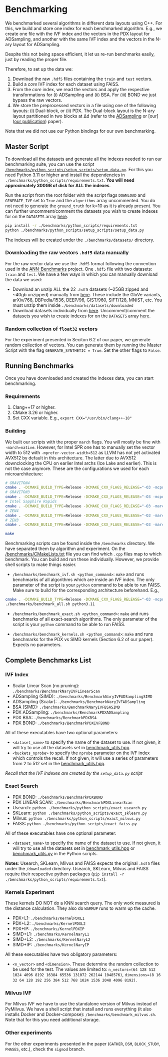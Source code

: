 # Benchmarking

We benchmarked several algorithms in different data layouts using C++. For this, we build and store one index for each benchmarked algorithm. E.g., we create one file with the IVF index and the vectors in the PDX layout for ADSampling, and another with the same IVF index and the vectors in the N-ary layout for ADSampling.

Despite this not being space efficient, it let us re-run benchmarks easily, just by reading the proper file. 

Therefore, to set up the data we:
1. Download the raw `.hdf5` files containing the `train` and `test` vectors.
2. Build a *core* IVF index for each dataset using FAISS.
3. From the *core* index, we read the vectors and apply the respective transformations for (i) ADSampling and (ii) BSA. For (iii) BOND we just bypass the raw vectors.
4. We store the preprocessed vectors in a file using one of the following layouts: (i) Dual-block, or (ii) PDX. The Dual-block layout is the N-ary layout partitioned in two blocks at Δd (refer to the [ADSampling](https://github.com/gaoj0017/ADSampling/tree/main/src) or [our]([our publication](https://ir.cwi.nl/pub/35044/35044.pdf)) paper).

Note that we did not use our Python bindings for our own benchmarking.

## Master Script

To download all the datasets and generate all the indexes needed to run our benchmarking suite, you can use the script [`/benchmarks/python_scripts/setup_scripts/setup_data.py`](/benchmarks/python_scripts/setup_scripts/setup_data.py). For this you need Python 3.11 or higher and install the dependencies in `./benchmarks/python_scripts/requirements.txt`. **You will need approximately 300GB of disk for ALL the indexes**.

Run the script from the root folder with the script flags `DOWNLOAD` and `GENERATE_IVF` set to `True` and the `algorithms` array uncommented. You do not need to generate the `ground_truth` for k=10 as it is already present. You can further uncomment/comment the datasets you wish to create indexes for on the `DATASETS` array [here](/benchmarks/python_scripts/setup_scripts/setup_settings.py). 
```sh
pip install -r ./benchmarks/python_scripts/requirements.txt
python ./benchmarks/python_scripts/setup_scripts/setup_data.py
```
The indexes will be created under the `./benchmarks/datasets/` directory.

### Downloading the raw vectors `.hdf5` data manually
For the raw vector data we use the `.hdf5` format following the convention used in the [ANN-Benchmarks](https://github.com/erikbern/ann-benchmarks/) project. One `.hdf5` file with two datasets: `train` and `test`. We have a few ways in which you can manually download the data we used:
- Download an unzip ALL the 22 `.hdf5` datasets (~25GB zipped and ~40gb unzipped) manually from [here](https://drive.google.com/file/d/1I8pbwGDCSe3KqfIegAllwoP5q6F4ohj2/view?usp=sharing). These include the GloVe variants, arXiv/768, DBPedia/1536, DEEP/96, GIST/960, SIFT/128, MNIST, etc. You must unzip them inside `./benchmarks/datasets/downloaded`
- Download datasets individually from [here](https://drive.google.com/drive/folders/1f76UCrU52N2wToGMFg9ir1MY8ZocrN34?usp=sharing). Uncomment/comment the datasets you wish to create indexes for on the `DATASETS` array [here](/benchmarks/python_scripts/setup_scripts/setup_settings.py).


### Random collection of `float32` vectors
For the experiment presented in Seciton 6.2 of our paper, we generate random collection of vectors. You can generate them by running the Master Script with the flag `GENERATE_SYNTHETIC = True`. Set the other flags to `False`.  


## Running Benchmarks
Once you have downloaded and created the indexes data, you can start benchmarking. 

### Requirements
1. Clang++17 or higher.
2. CMake 3.26 or higher.
3. Set CXX variable. E.g., `export CXX="/usr/bin/clang++-18"`

### Building
We built our scripts with the proper `march` flags. You will mostly be fine with `-march=native`. However, for Intel SPR one has to manually set the vector width to 512 with `-mprefer-vector-width=512` as LLVM has not yet activated AVX512 by default in this architecture. The latter due to AVX512 downclocking the CPU on earlier Intel archs (Ice Lake and earlier). This is not the case anymore. These are the configurations we used for each microarchitecture:
```sh
# GRAVITON4
cmake . -DCMAKE_BUILD_TYPE=Release -DCMAKE_CXX_FLAGS_RELEASE="-O3 -mcpu=neoverse-v2"
# GRAVITON3
cmake . -DCMAKE_BUILD_TYPE=Release -DCMAKE_CXX_FLAGS_RELEASE="-O3 -mcpu=neoverse-v1"
# Intel Sapphire Rapids
cmake . -DCMAKE_BUILD_TYPE=Release -DCMAKE_CXX_FLAGS_RELEASE="-O3 -march=sapphirerapids -mtune=sapphirerapids -mprefer-vector-width=512"
# ZEN4
cmake . -DCMAKE_BUILD_TYPE=Release -DCMAKE_CXX_FLAGS_RELEASE="-O3 -march=znver4 -mtune=znver4"
# ZEN3
cmake . -DCMAKE_BUILD_TYPE=Release -DCMAKE_CXX_FLAGS_RELEASE="-O3 -march=znver3 -mtune=znver3"

make
```

Benchmarking scripts can be found inside the `/benchmarks` directory. We have separated them by algorithm and experiment. On the [/benchmarks/CMakeLists.txt](/benchmarks/CMakeLists.txt) file you can find which `.cpp` files map to which benchmark. You can build and run these individually. However, we provide shell scripts to make things easier.
- `/benchmarks/benchmark_ivf.sh <python_command>`: `make` and runs benchmarks of all algorithms which are inside an IVF index. The only parameter of the script is your `python` command to be able to run FAISS. Make sure to build for the corresponding architecture beforehand. E.g.,
```sh
cmake . -DCMAKE_BUILD_TYPE=Release -DCMAKE_CXX_FLAGS_RELEASE="-O3 -mcpu=neoverse-v2"
./benchmarks/benchmark_all.sh python3.11
```

- `/benchmarks/benchmark_exact.sh <python_command>`: `make` and runs benchmarks of all exact-search algorithms. The only parameter of the script is your `python` command to be able to run FAISS.

- `/benchmarks/benchmark_kernels.sh <python_command>`: `make` and runs benchmarks for the PDX vs SIMD kernels (Section 6.2 of our paper). Expects no parameters.

## Complete Benchmarks List

### IVF Index

- Scalar Linear Scan (no pruning): `./benchmarks/BenchmarkNaryIVFLinearScan`
- ADSampling (SIMD): `./benchmarks/BenchmarkNaryIVFADSamplingSIMD`
- ADSampling (Scalar): `./benchmarks/BenchmarkNaryIVFADSampling`
- BSA (SIMD): `./benchmarks/BenchmarkNaryIVFBSASIMD`
- PDX ADSampling: `./benchmarks/BenchmarkPDXADSampling`
- PDX BSA: `./benchmarks/BenchmarkPDXBSA`
- PDX BOND: `./benchmarks/BenchmarkPDXIVFBOND`

All of these executables have two optional parameters:
- `<dataset_name>` to specify the name of the dataset to use. If not given, it will try to use all the datasets set in [benchmark_utils.hpp](/include/utils/benchmark_utils.hpp).
- `<buckets_nprobe>` to specify the `nprobe` parameter on the IVF index which controls the recall. If not given, it will use a series of parameters from 2 to 512 set in the [benchmark_utils.hpp](/include/utils/benchmark_utils.hpp).

*Recall that the IVF indexes are created by the `setup_data.py` script*

###  Exact Search
- PDX BOND: ```./benchmarks/BenchmarkPDXBOND```
- PDX LINEAR SCAN: ```./benchmarks/BenchmarkPDXLinearScan```
- Usearch: ```python ./benchmarks/python_scripts/exact_usearch.py```
- SKLearn: ```python ./benchmarks/python_scripts/exact_sklearn.py```
- Milvus: ```python ./benchmarks/python_scripts/exact_milvus.py```
- FAISS: ```python ./benchmarks/python_scripts/exact_faiss.py```

All of these executables have one optional parameter:
- `<dataset_name>` to specify the name of the dataset to use. If not given, it will try to use all the datasets set in [benchmark_utils.hpp](/include/utils/benchmark_utils.hpp) or [benchmark_utils.py](/benchmarks/python_scripts/benchmark_utils.py) in the Python scripts.

**Notes**: Usearch, SKLearn, Milvus and FAISS expects the original `.hdf5` files under the `/downloaded` directory.  Usearch, SKLearn, Milvus and FAISS require their respective python packages (`pip install -r ./benchmarks/python_scripts/requirements.txt`).

### Kernels Experiment
These kernels DO NOT do a KNN search query. The only work measured is the distance calculation. They also do `WARMUP` runs to warm up the cache.
- PDX+L1: ```./benchmarks/KernelPDXL1```
- PDX+L2: ```./benchmarks/KernelPDXL2```
- PDX+IP: ```./benchmarks/KernelPDXIP```
- SIMD+L1: ```./benchmarks/KernelNaryL1```
- SIMD+L2: ```./benchmarks/KernelNaryL2```
- SIMD+IP: ```./benchmarks/KernelNaryIP```

All these executables have two obligatory parameters:
- `<n_vector>` and `<dimension>`. These determine the random collection to be used for the test. The values are limited to: `n_vectors=(64 128 512 1024 4096 8192 16384 65536 131072 262144 1048576)`,
  `dimensions=(8 16 32 64 128 192 256 384 512 768 1024 1536 2048 4096 8192)`.

### Milvus IVF
For Milvus IVF we have to use the standalone version of Milvus instead of PyMilvus. We have a shell script that install and runs everything (it also installs Docker and Docker-compose): `/benchmarks/benchmark_milvus.sh`. Note that for this you need additional storage.

### Other experiments
For the other experiments presented in the paper (`GATHER`, `DSM`, `BLOCK_STUDY`, `PHASES`, etc.), check the `sigmod` branch.